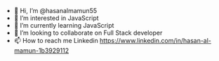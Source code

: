 - 👋 Hi, I’m @hasanalmamun55
- 👀 I’m interested in JavaScript
- 🌱 I’m currently learning JavaScript
- 💞️ I’m looking to collaborate on Full Stack developer
- 📫 How to reach me Linkedin
 https://www.linkedin.com/in/hasan-al-mamun-1b3929112

<!---
hasanalmamun55/hasanalmamun55 is a ✨ special ✨ repository because its `README.md` (this file) appears on your GitHub profile.
You can click the Preview link to take a look at your changes.
--->
